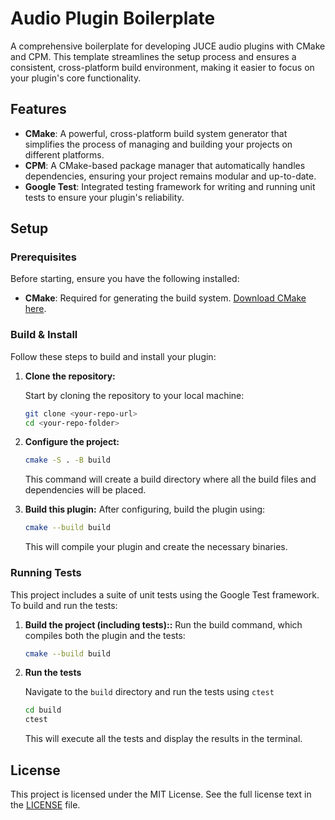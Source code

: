 # Audio Plugin Boilerplate

A comprehensive boilerplate for developing JUCE audio plugins with CMake and CPM. This template streamlines the setup process and ensures a consistent, cross-platform build environment, making it easier to focus on your plugin's core functionality.

## Features

- **CMake**: A powerful, cross-platform build system generator that simplifies the process of managing and building your projects on different platforms.
- **CPM**: A CMake-based package manager that automatically handles dependencies, ensuring your project remains modular and up-to-date.
- **Google Test**: Integrated testing framework for writing and running unit tests to ensure your plugin's reliability.

## Setup

### Prerequisites

Before starting, ensure you have the following installed:

- **CMake**: Required for generating the build system. [Download CMake here](https://cmake.org/download/).

### Build & Install

Follow these steps to build and install your plugin:

1. **Clone the repository:**

   Start by cloning the repository to your local machine:

   ```bash
   git clone <your-repo-url>
   cd <your-repo-folder>
   ```

2. **Configure the project:**

   ```bash
   cmake -S . -B build
   ```

   This command will create a build directory where all the build files and dependencies will be placed.

3. **Build this plugin:**
   After configuring, build the plugin using:

   ```bash
   cmake --build build
   ```

   This will compile your plugin and create the necessary binaries.

### Running Tests

This project includes a suite of unit tests using the Google Test framework. To build and run the tests:

1. **Build the project (including tests)::**
   Run the build command, which compiles both the plugin and the tests:

   ```bash
   cmake --build build
   ```

2. **Run the tests**

   Navigate to the `build` directory and run the tests using `ctest`

   ```bash
   cd build
   ctest
   ```

   This will execute all the tests and display the results in the terminal.

## License

This project is licensed under the MIT License. See the full license text in the [LICENSE](https://opensource.org/license/mit) file.
